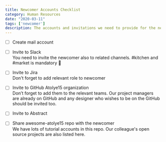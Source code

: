 ```yaml
---
title: Newcomer Accounts Checklist
category: Human Resources
date: "2020-03-11"
tags: ['newcomer']
description: The accounts and invitations we need to provide for the newcomers.
---
```


- [ ] Create mail account  

- [ ] Invite to Slack  
You need to invite the newcomer also to related channels. #kitchen and #market is mandatory 👊

- [ ] Invite to Jira  
Don't forget to add relevant role to newcomer

- [ ] Invite to GitHub Atolye15 organization  
Don’t forget to add them to the relevant teams. Our project managers are already on GitHub and any designer who wishes to be on the GitHub should be invited too.

- [ ] Invite to Abstract

- [ ] Share awesome-atolye15 repo with the newcomer  
We have lots of tutorial accounts in this repo. Our colleague's open source projects are also listed here.
